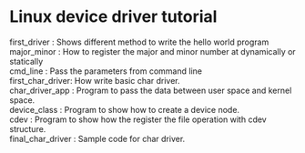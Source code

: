 # Linux device driver tutorial

first_driver : Shows different method to write the hello world program  
major_minor  : How to register the major and minor number at dynamically or statically  
cmd_line     : Pass the parameters from command line  
first_char_driver: How write basic char driver.  
char_driver_app : Program to pass the data between user space and kernel space.  
device_class : Program to show how to create a device node.  
cdev         : Program to show how the register the file operation with cdev structure.  
final_char_driver : Sample code for char driver.  


